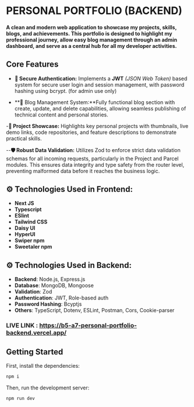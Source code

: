 # PERSONAL PORTFOLIO (BACKEND)

#### A clean and modern web application to showcase my projects, skills, blogs, and achievements. This portfolio is designed to highlight my professional journey, allow easy blog management through an admin dashboard, and serve as a central hub for all my developer activities.

## Core Features

- **🔐 Secure Authentication:** Implements a **JWT** _(JSON Web Token)_ based system for secure user login and session management, with password hashing using bcrypt. (for admin use only)

- **📝 Blog Management System:**Fully functional blog section with create, update, and delete capabilities, allowing seamless publishing of technical content and personal stories.

-**💼 Project Showcase:** Highlights key personal projects with thumbnails, live demo links, code repositories, and feature descriptions to demonstrate practical skills.

--**🛡️ Robust Data Validation:** Utilizes Zod to enforce strict data validation schemas for all incoming requests, particularly in the Project and Parcel modules. This ensures data integrity and type safety from the router level, preventing malformed data before it reaches the business logic.

## ⚙️ **Technologies Used in Frontend:**

- **Next JS**
- **Typescript**
- **ESlint**
- **Tailwind CSS**
- **Daisy UI**
- **HyperUI**
- **Swiper npm**
- **Sweetaler npm**

## ⚙️ **Technologies Used in Backend:**

- **Backend**: Node.js, Express.js
- **Database**: MongoDB, Mongoose
- **Validation**: Zod
- **Authentication**: JWT, Role-based auth
- **Password Hashing**: Bcyptjs
- **Others**: TypeScript, Dotenv, ESLint, Postman, Cors, Cookie-parser

<!-- ### [ CLICK HERE TO OPEN THE LIVE LINK](https://b5-a7-personal-portfolio-backend-40wd4sg0d-asif2241s-projects.vercel.app/) -->

### LIVE LINK : https://b5-a7-personal-portfolio-backend.vercel.app/

## Getting Started

First, install the dependencies:

```bash
npm i

```

Then, run the development server:

```bash
npm run dev

```
